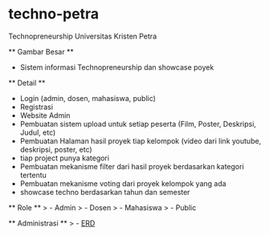 # techno-petra
Technopreneurship Universitas Kristen Petra

** Gambar Besar **
- Sistem informasi Technopreneurship dan showcase poyek

** Detail **
- Login (admin, dosen, mahasiswa, public)
- Registrasi 
- Website Admin
- Pembuatan sistem upload untuk setiap peserta (Film, Poster, Deskripsi, Judul, etc)
- Pembuatan Halaman hasil proyek tiap kelompok (video dari link youtube, deskripsi, poster, etc)
- tiap project punya kategori
- Pembuatan mekanisme filter dari hasil proyek berdasarkan kategori tertentu
- Pembuatan mekanisme voting dari proyek kelompok yang ada
- showcase techno berdasarkan tahun dan semester

** Role **
    > - Admin
    > - Dosen
    > - Mahasiswa
    > - Public

** Administrasi **
    > - [ERD](https://app.creately.com/d/6eRtdrrCn37/edit)
